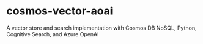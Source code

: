 # cosmos-vector-aoai
A vector store and search implementation with Cosmos DB NoSQL, Python, Cognitive Search, and Azure OpenAI
